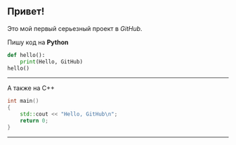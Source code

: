 Привет!
---
Это мой первый серьезный проект в *GitHub*.

Пишу код на **Python**
```Python
def hello():
    print(Hello, GitHub)
hello()
```
---
А также на C++
```C++
int main()
{
    std::cout << "Hello, GitHub\n";
    return 0;
}
```
---
